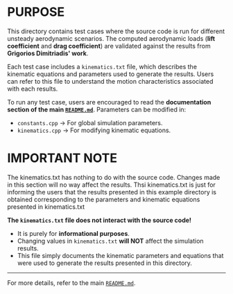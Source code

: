# PURPOSE
This directory contains test cases where the source code is run for different unsteady aerodynamic scenarios. The computed aerodynamic loads (**lift coefficient** and **drag coefficient**) are validated against the results from **Grigorios Dimitriadis' work**.  

Each test case includes a `kinematics.txt` file, which describes the kinematic equations and parameters used to generate the results. Users can refer to this file to understand the motion characteristics associated with each results.  

To run any test case, users are encouraged to read the **documentation section of the main [`README.md`](https://github.com/coding4Acause/2d_UnsteadyVortexPanel/blob/main/README.md)**. Parameters can be modified in:  
- `constants.cpp` → For global simulation parameters.  
- `kinematics.cpp` → For modifying kinematic equations. 

# IMPORTANT NOTE
The kinematics.txt has nothing to do with the source code. Changes made in this section will no way affect the results. Thsi kinematics.txt is just for informing the users that the results presented in this example directory is obtained corresponding to the parameters and kinematic equations presented in kinematics.txt 

**The `kinematics.txt` file does not interact with the source code!**  
- It is purely for **informational purposes**.  
- Changing values in `kinematics.txt` **will NOT** affect the simulation results.  
- This file simply documents the kinematic parameters and equations that were used to generate the results presented in this   directory.  

---

For more details, refer to the main [`README.md`](https://github.com/coding4Acause/2d_UnsteadyVortexPanel/blob/main/README.md).
